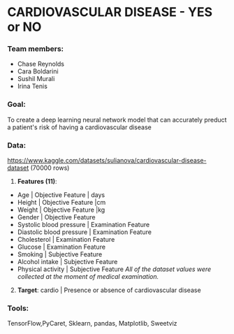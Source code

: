 # CARDIOVASCULAR DISEASE - YES or NO
### Team members:
- Chase Reynolds
- Cara Boldarini
- Sushil Murali
- Irina Tenis 
### Goal: 
To create a deep learning neural network model that can accurately preduct a patient's risk of having a cardiovascular disease
### Data: 
https://www.kaggle.com/datasets/sulianova/cardiovascular-disease-dataset (70000 rows)
1. **Features (11)**:
- Age | Objective Feature | days
- Height | Objective Feature |cm
- Weight | Objective Feature |kg
- Gender | Objective Feature 
- Systolic blood pressure | Examination Feature 
- Diastolic blood pressure | Examination Feature 
- Cholesterol | Examination Feature 
- Glucose | Examination Feature 
- Smoking | Subjective Feature 
- Alcohol intake | Subjective Feature 
- Physical activity | Subjective Feature 
*All of the dataset values were collected at the moment of medical examination.*
2. **Target**: cardio | Presence or absence of cardiovascular disease 
### Tools:
TensorFlow,PyCaret, Sklearn, pandas, Matplotlib, Sweetviz 


